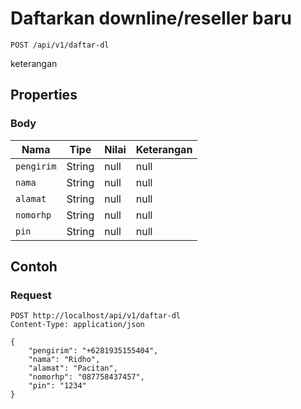 # Daftarkan downline/reseller baru
```http
POST /api/v1/daftar-dl
```
keterangan
## Properties
### Body
Nama | Tipe | Nilai | Keterangan
--- | --- | --- | ---
<code>pengirim</code> | String | null | null
<code>nama</code> | String | null | null
<code>alamat</code> | String | null | null
<code>nomorhp</code> | String | null | null
<code>pin</code> | String | null | null
## Contoh
### Request
```http
POST http://localhost/api/v1/daftar-dl
Content-Type: application/json

{
    "pengirim": "+6281935155404",
    "nama": "Ridho",
    "alamat": "Pacitan",
    "nomorhp": "087758437457",
    "pin": "1234"
}


```
